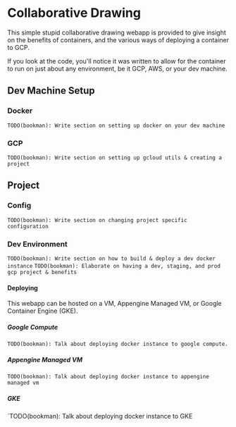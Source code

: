 # Collaborative Drawing

This simple stupid collaborative drawing webapp is provided to give insight on
the benefits of containers, and the various ways of deploying a container to
GCP.

If you look at the code, you'll notice it was written to allow for the container
to run on just about any environment, be it GCP, AWS, or your dev machine.


## Dev Machine Setup

### Docker
`TODO(bookman): Write section on setting up docker on your dev machine`


### GCP
`TODO(bookman): Write section on setting up gcloud utils & creating a project`


## Project


### Config
`TODO(bookman): Write section on changing project specific configuration`


### Dev Environment
`TODO(bookman): Write section on how to build & deploy a dev docker instance`
`TODO(bookman): Elaborate on having a dev, staging, and prod gcp project &
benefits`


#### Deploying

This webapp can be hosted on a VM, Appengine Managed VM, or Google Container
Engine (GKE).

##### Google Compute
`TODO(bookman): Talk about deploying docker instance to google compute.`

##### Appengine Managed VM
`TODO(bookman): Talk about deploying docker instance to appengine managed vm`

##### GKE
`TODO(bookman): Talk about deploying docker instance to GKE

